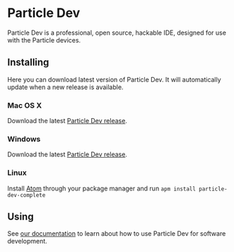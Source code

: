 # Particle Dev

Particle Dev is a professional, open source, hackable IDE, designed for use with the Particle devices.

## Installing

Here you can download latest version of Particle Dev. It will automatically update when a new release is available.

### Mac OS X

Download the latest [Particle Dev release](https://github.com/particle-iot/particle-dev-app/releases/latest).

### Windows

Download the latest [Particle Dev release](https://github.com/particle-iot/particle-dev-app/releases/latest).

### Linux

Install [Atom](https://atom.io/) through your package manager and run `apm install particle-dev-complete`

## Using

See [our documentation](https://docs.particle.io/guide/tools-and-features/dev/) to learn about how to use Particle Dev for software development.
